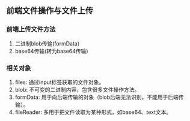 ## 前端文件操作与文件上传
### 前端上传文件方法
1. 二进制blob传输(formData)
2. base64传输(转为base64传输)

### 相关对象
1. files: 通过input标签获取的文件对象。
2. blob: 不可变的二进制内容，包含很多文件操作方法。
3. formData: 用于向后端传输的对象（blob后端无法识别，不能用于后端传输）。
4. fileReader: 多用于把文件读取为某种形式，如base64、text文本。
